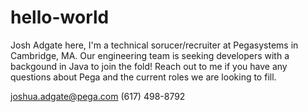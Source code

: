 # hello-world

Josh Adgate here, I'm a technical sorucer/recruiter at Pegasystems in Cambridge, MA.
Our engineering team is seeking developers with a backgound in Java to join the fold!
Reach out to me if you have any questions about Pega and the current roles we are looking to fill. 

joshua.adgate@pega.com
(617) 498-8792
